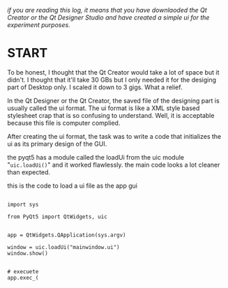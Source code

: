 
_if you are reading this log, it means that you have downlaoded the Qt Creator or the Qt Designer Studio and have created a simple ui for the experiment purposes._


# START

To be honest, I thought that the Qt Creator would take a lot of space but it didn't. I thought that it'll take 30 GBs but I only needed it for the desiging part of Desktop only. I scaled it down to 3 gigs. What a relief.


In the Qt Designer or the Qt Creator, the saved file of the designing part is usually called the ui format. The ui format is like a XML style based stylesheet crap that is so confusing to understand. Well, it is acceptable because this file is computer complied.

After creating the ui format, the task was to write a code that initializes the ui as its primary design of the GUI.

the pyqt5 has a module called the loadUi from the uic module "```uic.loadUi()```" and it worked flawlessly. the main code looks a lot cleaner than expected.

this is the code to load a ui file as the app gui

```

import sys

from PyQt5 import QtWidgets, uic


app = QtWidgets.QApplication(sys.argv)

window = uic.loadUi("mainwindow.ui")
window.show()


# execuete
app.exec_(

```

